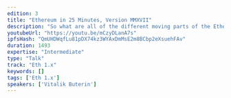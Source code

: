 ```yaml
---
edition: 3
title: "Ethereum in 25 Minutes, Version MMXVII"
description: "So what are all of the different moving parts of the Ethereum blockchain? What are uncles, how do contracts call other contracts, who runs them? What is the role of proof of work and proof of stake, and what exactly is gas? What will EIP86 do for you? Vitalik Buterin provides a 25-minute technical overview of the ethereum blockchain, start to finish, and explain many of these concepts in detail."
youtubeUrl: "https://youtu.be/mCzyDLanA7s"
ipfsHash: "QmUHDWqfLu81pDX74kz3WYAxDmMsE2m8BCbp2eXsuehFAv"
duration: 1493
expertise: "Intermediate"
type: "Talk"
track: "Eth 1.x"
keywords: []
tags: ['Eth 1.x']
speakers: ['Vitalik Buterin']
---
```

